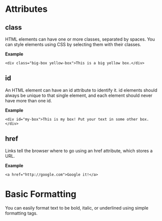 # Attributes

## **class**

HTML elements can have one or more classes, separated by spaces. You can style elements using CSS by selecting them with their classes.

**Example**

```
<div class="big-box yellow-box">This is a big yellow box.</div>

```

## **id**

An HTML element can have an id attribute to identify it. id elements should always be unique to that single element, and each element should never have more than one id.

**Example**

```
<div id="my-box">This is my box! Put your text in some other box.</div>

```

## **href**

Links tell the browser where to go using an href attribute, which stores a URL.

**Example**

```
<a href="http://google.com">Google it!</a>

```

# Basic Formatting

You can easily format text to be bold, italic, or underlined using simple formatting tags.

